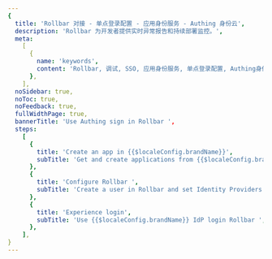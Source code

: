 ```yaml
---
{
  title: 'Rollbar 对接 - 单点登录配置 - 应用身份服务 - Authing 身份云',
  description: 'Rollbar 为开发者提供实时异常报告和持续部署监控。',
  meta:
    [
      {
        name: 'keywords',
        content: 'Rollbar, 调试, SSO, 应用身份服务, 单点登录配置, Authing身份云',
      },
    ],
  noSidebar: true,
  noToc: true,
  noFeedback: true,
  fullWidthPage: true,
  bannerTitle: 'Use Authing sign in Rollbar ',
  steps:
    [
      {
        title: 'Create an app in {{$localeConfig.brandName}}',
        subTitle: 'Get and create applications from {{$localeConfig.brandName}} application',
      },
      {
        title: 'Configure Rollbar ',
        subTitle: 'Create a user in Rollbar and set Identity Providers',
      },
      {
        title: 'Experience login',
        subTitle: 'Use {{$localeConfig.brandName}} IdP login Rollbar ',
      },
    ],
}
---
```


<IntegrationDetail/>
